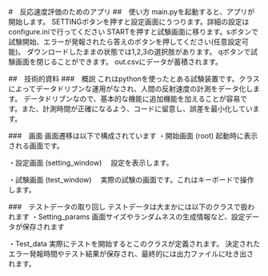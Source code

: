 #　反応速度評価のためのアプリ
##　使い方
main.pyを起動すると、アプリが開始します。
SETTINGボタンを押すと設定画面にうつります。詳細の設定はconfigure.iniで行ってください
STARTを押すと試験画面に移ります。sボタンで試験開始、エラーが発報されたら答えのボタンを押してください(任意設定可能)。
ダウンロードしたままの状態では1,2,3の選択肢があります。
qボタンで試験画面を閉じることができます。
out.csvにデータが蓄積されます。

##　技術的資料
###　概説
これはpythonを使ったとある試験装置です。クラスによってデータドリブンな運用がなされ、人間の反射速度の計測をデータ化します。
データドリブンなので、基本的な機能に追加機能を加えることが容易です。また、計測時間が正確になるよう、コードに留意し、誤差を最小化しています。

###　画面
画面遷移は以下で構成されています
・開始画面 (root)
 起動時に表示される画面です。

・設定画面 (setting_window)
　設定を表示します。

・試験画面 (test_window)
　実際の試験の画面です。これはキーボードで操作します。

###　テストデータの取り回し
テストデータは大まかには以下のクラスで扱われます
・Setting_params
 画面サイズやランダムネスの生成情報など、設定データが保存されます

・Test_data
 実際にテストを開始するとこのクラスが定義されます。
 決定されたエラー発報時間やテスト結果が保存され、最終的には出力ファイルに吐き出されます。